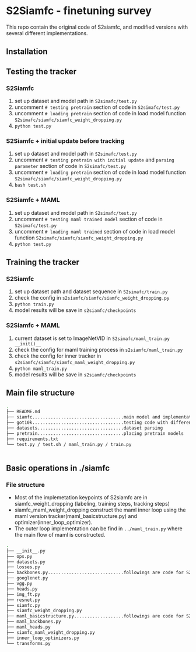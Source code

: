 # S2Siamfc - finetuning survey
This repo contain the original code of S2siamfc, and modified versions with several different implementations.
## Installation

## Testing the tracker
### S2Siamfc
1. set up dataset and model path in ```S2simafc/test.py```
2. uncomment ```# testing pretrain``` section of code in ```S2simafc/test.py```
3. uncomment ```# loading pretrain``` section of code in load model function ```S2simafc/siamfc/siamfc_weight_dropping.py```
4. ```python test.py```

### S2Siamfc + initial update before tracking
1. set up dataset and model path in ```S2simafc/test.py```
2. uncomment ```# testing pretrain with initial update``` and ```parsing parameter``` section of code in ```S2simafc/test.py```
3. uncomment ```# loading pretrain``` section of code in load model function ```S2simafc/siamfc/siamfc_weight_dropping.py```
4. ```bash test.sh```

### S2Siamfc +  MAML
1. set up dataset and model path in ```S2simafc/test.py```
2. uncomment ```# testing maml trained model``` section of code in ```S2simafc/test.py```
3. uncomment ```# loading maml trained``` section of code in load model function ```S2simafc/siamfc/siamfc_weight_dropping.py```
4. ```python test.py```


## Training the tracker
### S2Siamfc
1. set up dataset path and dataset sequence in ```S2simafc/train.py```
2. check the config in ```s2siamfc/siamfc/siamfc_weight_dropping.py```
3. ```python train.py```
4. model results will be save in ```s2siamfc/checkpoints```

### S2Siamfc + MAML
1. current dataset is set to ImageNetVID in ```S2simafc/maml_train.py   __init()__```
2. check the config for maml training process in ```s2siamfc/maml_train.py```
3. check the config for inner tracker in ```s2siamfc/siamfc/siamfc_maml_weight_dropping.py```
4. ```python maml_train.py```
5. model results will be save in ```s2siamfc/checkpoints```


## Main file structure
```bash
.
├── README.md
├── siamfc...................................main model and implementation
├── got10k...................................testing code with different datasets
├── datasets.................................dataset parsing
├── pretrain.................................placing pretrain models
├── requirements.txt
└── test.py / test.sh / maml_train.py / train.py
 
```
## Basic operations in ./siamfc
### File structure
* Most of the implemetation keypoints  of S2siamfc are in siamfc_weight_dropping (labeling, training steps, tracking steps)
* siamfc_maml_weight_dropping construct the maml inner loop using the maml version tracker(maml_basicstructure.py) and optimizer(inner_loop_optimizer).<br>
* The outer loop implementation can be find in ```../maml_train.py``` where the main flow of maml is constructed.

```bash
.
├── __init__.py
├── ops.py
├── datasets.py
├── losses.py
├── backbones.py.............................followings are code for S2siamfc implementation
├── googlenet.py
├── vgg.py
├── heads.py
├── img_ft.py
├── resnet.py
├── siamfc.py
├── siamfc_weight_dropping.py
├── maml_basicstructure.py...................followings are code for S2siamfc + MAML++ implementation 
├── maml_backbones.py 
├── maml_heads.py
├── siamfc_maml_weight_dropping.py
├── inner_loop_optimizers.py
└── transforms.py
```
